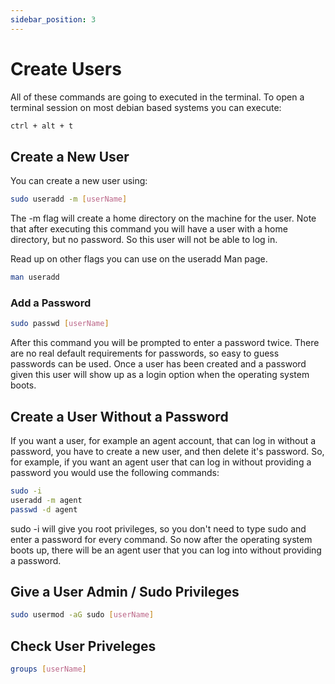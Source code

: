 ```yaml
---
sidebar_position: 3
---
```


# Create Users

All of these commands are going to executed in the terminal. To open a terminal session on most debian based systems you can execute:

```bash
ctrl + alt + t
```

## Create a New User

You can create a new user using:

```bash
sudo useradd -m [userName]
```

The -m flag will create a home directory on the machine for the user. Note that after executing this command you will have a user with a home directory, but no password. So this user will not be able to log in.

Read up on other flags you can use on the useradd Man page.

```bash
man useradd
```

### Add a Password

```bash
sudo passwd [userName]
```

After this command you will be prompted to enter a password twice. There are no real default requirements for passwords, so easy to guess passwords can be used. Once a user has been created and a password given this user will show up as a login option when the operating system boots.

## Create a User Without a Password

If you want a user, for example an agent account, that can log in without a password, you have to create a new user, and then delete it's password. So, for example, if you want an agent user that can log in without providing a password you would use the following commands:

```bash
sudo -i
useradd -m agent
passwd -d agent
```

sudo -i will give you root privileges, so you don't need to type sudo and enter a password for every command. So now after the operating system boots up, there will be an agent user that you can log into without providing a password.

## Give a User Admin / Sudo Privileges

```bash
sudo usermod -aG sudo [userName]
```

## Check User Priveleges

```bash
groups [userName]
```
